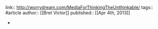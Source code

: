 link:: http://worrydream.com/MediaForThinkingTheUnthinkable/
tags:: #article
author:: [[Bret Victor]]
published:: [[Apr 4th, 2013]]

-